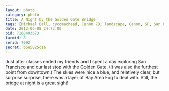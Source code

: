 ```yaml
---
layout: photo
category: photo
title: A Night by the Golden Gate Bridge
tags: [Michael Ball, cycomachead, Canon 7D, landscape, Canon, SF, San Francisco, GGB, Golden Gate, Golden Gate Bridge, bridge, night, HDR, HDRI, blue, red, Fort Point, Golden Gate Park, the city, water, bay area, bay, ocean, EF-S 10-22]
date: 2012-06-08 24:73:00
pid: 7168403673
farmid: 8
serid: 7092
secret: b5e5825c1e
---
```


Just after classes ended my friends and I spent a day exploring San Francisco and our last stop with the Golden Gate. (It was also the furthest point from downtown.) The skies were nice a blue, and relatively clear, but surprise surprise, there was a layer of Bay Area Fog to deal with. Still, the bridge at night is a great sight!
